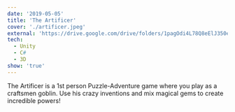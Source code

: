 ```yaml
---
date: '2019-05-05'
title: 'The Artificer'
cover: './artificer.jpeg'
external: 'https://drive.google.com/drive/folders/1pagOdi4L78Q8eElJ350esaOxfV3MgSGr?usp=sharing'
tech:
  - Unity
  - C#
  - 3D
show: 'true'
---
```


The Artificer is a 1st person Puzzle-Adventure game where you play as a craftsmen goblin. Use his crazy inventions and mix magical gems to create incredible powers!
